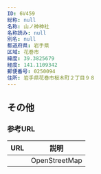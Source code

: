 ```yaml
---
ID: 6V459
総称: null
名称: 山ノ神神社
名称読み: null
別名: null
都道府県: 岩手県
区域: 花巻市
緯度: 39.3825679
経度: 141.1109342
郵便番号: 0250094
住所: 岩手県花巻市桜木町２丁目９８
---
```


## その他

### 参考URL

| URL | 説明          |
| --- | ------------- |
|     | OpenStreetMap |
